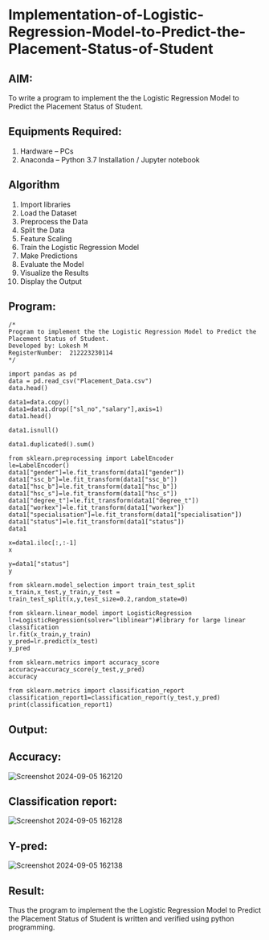 # Implementation-of-Logistic-Regression-Model-to-Predict-the-Placement-Status-of-Student

## AIM:
To write a program to implement the the Logistic Regression Model to Predict the Placement Status of Student.

## Equipments Required:
1. Hardware – PCs
2. Anaconda – Python 3.7 Installation / Jupyter notebook

## Algorithm
1. Import libraries
2. Load the Dataset
3. Preprocess the Data
4. Split the Data
5. Feature Scaling
6. Train the Logistic Regression Model
7. Make Predictions
8. Evaluate the Model
9. Visualize the Results
10. Display the Output

## Program:
```
/*
Program to implement the the Logistic Regression Model to Predict the Placement Status of Student.
Developed by: Lokesh M
RegisterNumber:  212223230114
*/

import pandas as pd
data = pd.read_csv("Placement_Data.csv")
data.head()

data1=data.copy()
data1=data1.drop(["sl_no","salary"],axis=1)
data1.head()

data1.isnull()

data1.duplicated().sum()

from sklearn.preprocessing import LabelEncoder
le=LabelEncoder()
data1["gender"]=le.fit_transform(data1["gender"])
data1["ssc_b"]=le.fit_transform(data1["ssc_b"])
data1["hsc_b"]=le.fit_transform(data1["hsc_b"])
data1["hsc_s"]=le.fit_transform(data1["hsc_s"])
data1["degree_t"]=le.fit_transform(data1["degree_t"])
data1["workex"]=le.fit_transform(data1["workex"])
data1["specialisation"]=le.fit_transform(data1["specialisation"])
data1["status"]=le.fit_transform(data1["status"])
data1

x=data1.iloc[:,:-1]
x

y=data1["status"]
y

from sklearn.model_selection import train_test_split
x_train,x_test,y_train,y_test = train_test_split(x,y,test_size=0.2,random_state=0)

from sklearn.linear_model import LogisticRegression
lr=LogisticRegression(solver="liblinear")#library for large linear classification
lr.fit(x_train,y_train)
y_pred=lr.predict(x_test)
y_pred

from sklearn.metrics import accuracy_score
accuracy=accuracy_score(y_test,y_pred)
accuracy

from sklearn.metrics import classification_report
classification_report1=classification_report(y_test,y_pred)
print(classification_report1)
```

## Output:
## Accuracy:
![Screenshot 2024-09-05 162120](https://github.com/user-attachments/assets/6b9aca63-4e6b-4e0b-a1fb-350d5e5d258a)
## Classification report:
![Screenshot 2024-09-05 162128](https://github.com/user-attachments/assets/3855a914-2c20-4703-aae8-a658f155d309)
## Y-pred:
![Screenshot 2024-09-05 162138](https://github.com/user-attachments/assets/f5374231-6443-4bd0-a3a4-94819b12c8c9)

## Result:
Thus the program to implement the the Logistic Regression Model to Predict the Placement Status of Student is written and verified using python programming.
